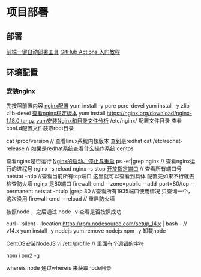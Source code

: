 <!--
 * @Author: your name
 * @Date: 2020-11-21 16:16:03
 * @LastEditTime: 2021-01-29 22:17:32
 * @LastEditors: Please set LastEditors
 * @Description: 项目部署
 * @FilePath: \garbage-book\on_the_job\归类\服务器\项目部署.md
-->

# 项目部署

## 部署

[前端一键自动部署工具](https://juejin.im/post/6872914108979609614)
[GitHub Actions 入门教程](http://www.ruanyifeng.com/blog/2019/09/getting-started-with-github-actions.html)

## 环境配置

### 安装nginx

先按照前置内容
[nginx配置](https://www.cnblogs.com/ghzjm/p/10677599.html)
yum install -y pcre pcre-devel
yum install -y zlib zlib-devel
[查看nginx稳定版本](http://nginx.org/en/download.html)
yum install https://nginx.org/download/nginx-1.18.0.tar.gz
[yum安装Nginx和目录文件分析](https://www.cnblogs.com/wangkun122/articles/11504650.html)
/etc/nginx/ 配置文件目录
查看 conf.d配置文件获取root目录

cat /proc/version  // 查看linux系统内核版本   查到是redhat
cat /etc/redhat-release // 如果是redhat系统查看什么操作系统  centos

查看nginx是否运行
[Nginx的启动、停止与重启](https://www.cnblogs.com/codingcloud/p/5095066.html)
ps -ef|grep nginx  // 查看nginx运行的进程号
nginx -s reload
nginx -s stop
[开放指定端口](https://www.cnblogs.com/sxmny/p/11224842.html)
// 查看所有端口号
netstat -ntlp   //查看当前所有tcp端口   这里就可以查看到具体
配置完如果不行就去检查防火墙 nginx 是80端口
firewall-cmd --zone=public --add-port=80/tcp --permanent
netstat -ntulp |grep 80   //查看所有1935端口使用情况  只查询一个，这次没用
firewall-cmd --reload // 重启防火墙
<!-- 命令含义：
--zone #作用域
--add-port=1935/tcp  #添加端口，格式为：端口/通讯协议
--permanent  #永久生效，没有此参数重启后失效 -->

按照node ，之后通过 node -v 查看是否按照成功

curl --silent --location https://rpm.nodesource.com/setup_14.x | bash -   // v14.x
yum install -y nodejs
yum remove nodejs npm -y  卸载node

[CentOS安装NodeJS](https://www.cnblogs.com/zhi-leaf/p/10979629.html)
vi /etc/profile // 里面有个调错的字符  

npm i pm2 -g

whereis node 通过whereis 来获取node目录